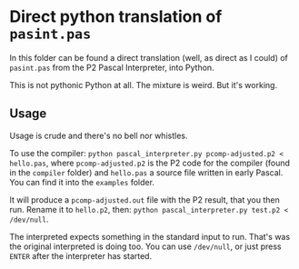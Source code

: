 # Direct python translation of `pasint.pas`

In this folder can be found a direct translation (well, as direct as I could) of
`pasint.pas` from the P2 Pascal Interpreter, into Python.

This is not pythonic Python at all. The mixture is weird. But it's working.

## Usage

Usage is crude and there's no bell nor whistles.

To use the compiler: `python pascal_interpreter.py pcomp-adjusted.p2 < hello.pas`, where
`pcomp-adjusted.p2` is the P2 code for the compiler (found in the `compiler` folder)
and `hello.pas` a source file written in early Pascal. You can find it into the
`examples` folder.

It will produce a `pcomp-adjusted.out` file with the P2 result, that you then
run. Rename it to `hello.p2`, then: `python pascal_interpreter.py test.p2 < /dev/null`.

The interpreted expects something in the standard input to run. That's was the original
interpreted is doing too. You can use `/dev/null`, or just press `ENTER` after the
interpreter has started.


